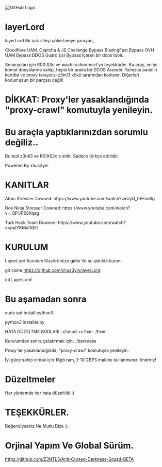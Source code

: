![GitHub Logo](https://cdn.discordapp.com/attachments/716776722070110291/848289725471391854/20210529_220005.jpg)<br>
# layerLord
layerLord Bir çok siteyi çökertmeye yarayan,

Cloudflare UAM,
Captcha & JS Challenge Bypass
BlazingFast Bypass
OVH UAM Bypass
DDOS Guard (js)
Bypass içeren bir ddos toolu.

Senaryoları için R00tS3c ve wachirachoomsiri'ye teşekkürler. Bu araç, en iyi komut dosyalarına sahip, hepsi bir arada bir DDOS Aracıdır. Yalnızca panelin kendisi ve proxy tarayıcısı z3ntl3 kökü tarafından kodlanır. Diğerleri kodumuzun bir parçası değil!

# DİKKAT: Proxy'ler yasaklandığında "proxy-crawl" komutuyla yenileyin.

# Bu araçla yaptıklarınızdan sorumlu değiliz..

Bu tool z3ntl3 ve R00tS3c e aittir. Sadece türkçe editlidir.

Powered By xhus3yin
 
# KANITLAR
<p> Atom Stresser Downed: https://www.youtube.com/watch?v=UyQ_hEFnsBg</p>
<p> Dos Ninja Stresser Downed: https://www.youtube.com/watch?v=_BPUP68Xqag</p>
<p> 
<p> Turk Hack Team Downed: https://www.youtube.com/watch?v=pqlYKMa0Q5I</p>

# KURULUM

LayerLord Kurulum Klasörünüze gidin Ve şu şekilde kurun:

git clone https://github.com/xhus3yin/layerLord

cd LayerLord

# Bu aşamadan sonra

sudo apt install python3

python3 installer.py

HATA DÜZELTME KODLARI : chmod +x fixer ./fixer

Kurulumdan sonra çalıştırmak için: ./darkness

Proxy'ler yasaklandığında, "proxy-crawl" komutuyla yenileyin.

İyi güce sahip olmak için 16gb ram, 1-10 GBPS makine kullanmanızı öneririz!

# Düzeltmeler
Her yöntemde her hata düzeltildi :)

# TEŞEKKÜRLER.
Beğendiyseniz Ne Mutlu Bize :).

# Orjinal Yapım Ve Global Sürüm.

https://github.com/Z3NTL3/Anti-Cursed-Darkness-Squad-BETA


  
